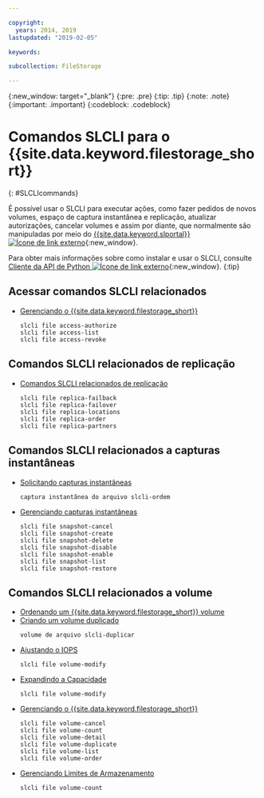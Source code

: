 ```yaml
---

copyright:
  years: 2014, 2019
lastupdated: "2019-02-05"

keywords:

subcollection: FileStorage

---
```

{:new_window: target="_blank"}
{:pre: .pre}
{:tip: .tip}
{:note: .note}
{:important: .important}
{:codeblock: .codeblock}

# Comandos SLCLI para o {{site.data.keyword.filestorage_short}}
{: #SLCLIcommands}

É possível usar o SLCLI para executar ações, como fazer pedidos de novos volumes, espaço de captura instantânea e replicação, atualizar autorizações, cancelar volumes e assim por diante, que normalmente são manipuladas por meio do [{{site.data.keyword.slportal}} ![Ícone de link externo](../../icons/launch-glyph.svg "Ícone de link externo")](https://control.softlayer.com/){:new_window}.

Para obter mais informações sobre como instalar e usar o SLCLI, consulte [Cliente da API de Python ![Ícone de link externo](../../icons/launch-glyph.svg "Ícone de link externo")](https://softlayer-python.readthedocs.io/en/latest/cli.html){:new_window}.
{:tip}

## Acessar comandos SLCLI relacionados
* [Gerenciando o {{site.data.keyword.filestorage_short}}](/docs/infrastructure/FileStorage?topic=FileStorage-managingstorage)  
  ```
  slcli file access-authorize
  slcli file access-list
  slcli file access-revoke
  ```

## Comandos SLCLI relacionados de replicação

* [Comandos SLCLI relacionados de replicação](/docs/infrastructure/FileStorage?topic=FileStorage-replication#clicommands)
  ```
  slcli file replica-failback
  slcli file replica-failover
  slcli file replica-locations
  slcli file replica-order
  slcli file replica-partners
  ```

## Comandos SLCLI relacionados a capturas instantâneas

* [Solicitando capturas instantâneas](/docs/infrastructure/FileStorage?topic=FileStorage-ordering-snapshots)
  ```
  captura instantânea do arquivo slcli-ordem
  ```

* [Gerenciando capturas instantâneas](/docs/infrastructure/FileStorage?topic=FileStorage-managingSnapshots)
  ```
  slcli file snapshot-cancel
  slcli file snapshot-create
  slcli file snapshot-delete
  slcli file snapshot-disable
  slcli file snapshot-enable
  slcli file snapshot-list
  slcli file snapshot-restore
  ```

## Comandos SLCLI relacionados a volume

* [ Ordenando um  {{site.data.keyword.filestorage_short}}  volume ](/docs/infrastructure/FileStorage?topic=FileStorage-orderingSLCLI)
* [ Criando um volume duplicado ](/docs/infrastructure/FileStorage?topic=FileStorage-duplicatevolume)
  ```
  volume de arquivo slcli-duplicar
  ```
* [ Ajustando o IOPS ](/docs/infrastructure/FileStorage?topic=FileStorage-adjustingIOPS#adjustingsteps)
  ```
  slcli file volume-modify
  ```
* [ Expandindo a Capacidade ](/docs/infrastructure/FileStorage?topic=FileStorage-expandCapacity#resizingsteps)
  ```
  slcli file volume-modify
  ```
* [Gerenciando o {{site.data.keyword.filestorage_short}}](/docs/infrastructure/FileStorage?topic=FileStorage-managingstorage)
  ```
  slcli file volume-cancel
  slcli file volume-count
  slcli file volume-detail
  slcli file volume-duplicate
  slcli file volume-list
  slcli file volume-order
  ```
* [ Gerenciando Limites de Armazenamento ](/docs/infrastructure/FileStorage?topic=FileStorage-managinglimits)
  ```
  slcli file volume-count
  ```
